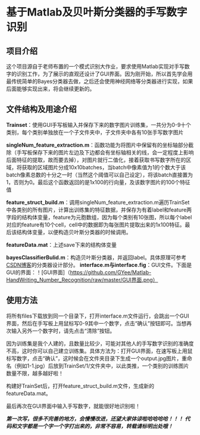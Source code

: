 # 基于Matlab及贝叶斯分类器的手写数字识别
## 项目介绍
这个项目源自于老师布置的一个模式识别大作业，要求使用Matlab实现对手写数字的识别工作，为了展示的直观还设计了GUI界面。因为刚开始，所以首先学会用最传统简单的Bayes分类器去做，之后还会使用神经网络等分类器进行实现，如果后面能够实现出来，将会继续更新的。
## 文件结构及用途介绍  
**Trainset**：使用GUI手写板输入并保存下来的数字图片训练集，一共分为0-9十个类别，每个类别单独放在一个子文件夹中，子文件夹中各有10张手写数字图片

**singleNum_feature_extraction.m**：函数功能为将图片中保留有的坐标轴部分截除（手写板保存下来的图片左边及下边都会有坐标轴相关的线，会一定程度上影响后面特征的提取，故而要去掉），对图片就行二值化，接着获取书写数字所在的区域，将获取的区域图片分成10x10batches，当batch中像素值为1的个数大于该batch像素总数的十分之一时（当然这个阈值可以自己设定），将该batch直接置为1，否则为0。最后这个函数返回的是1x100的行向量，及该数字图片的100个特征值

**feature_struct_build.m**：调用singleNum_feature_extraction.m遍历TrainSet中各类别的所有图片，计算出训练集的特征数据，并保存为有着label和feature两字段的结构体变量，feature为元胞数组，因为每个类别有10张图，所以每个label对应的feature有10个cell，cell中的数据即为每张图片提取出来的1x100特征。最后该结构体变量，以便构造贝叶斯分类器的时候调用。  
  
**featureData.mat**：上述save下来的结构体变量

**bayesClassifierBulid.m**：构造贝叶斯分类器，并返回label。具体原理可参考[CSDN博客](https://blog.csdn.net/weixin_39758398/article/details/86597147)的分类器设计部分。
**interface.m与interface.fig**：GUI文件。下面是GUI的界面：！[GUI界面]（https://github.com/GYee/Matlab-HandWriting_Number_Recognition/raw/master/GUI界面.png）
## 使用方法
将所有files下载放到同一个目录下，打开interface.m文件运行，会跳出一个GUI界面，然后在手写板上用鼠标写0-9其中一个数字，点击“确认”按钮即可。当想再次输入另外一个数字时，请先点击“清除”按钮。

因为训练集是我个人建的，且数量比较少，可能对其他人的手写数字识别的准确度不高，这时你可以自己建立训练集。具体方法为：打开GUI界面，在速写板上用鼠标写数字，点击“确认”，这时候会在文件夹目录下生成一个output.jpg图片，重命名（例如1-1.jpg）后放到TrainSet/1/文件夹中，以此类推，一个类别的训练图片数量不限，越多越好啦！

构建好TrainSet后，打开feature_struct_build.m文件，生成新的featureData.mat。

最后再次在GUI界面中输入手写数字，就能很好地识别啦！

***第一次写，很多不完善的地方，会慢慢改进，还望大家体谅啦哈哈哈哈！！！***
***代码和文字都是一个字一个字打出来的，非常不容易，转载请标明出处哦！***

